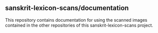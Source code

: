 ## sanskrit-lexicon-scans/documentation

This repository contains documentation for using the scanned images contained
in the other repositories of this sanskrit-lexicon-scans project.
